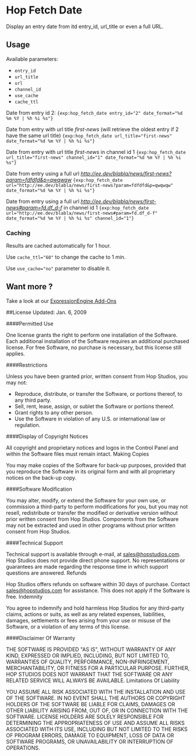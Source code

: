# Hop Fetch Date

Display an entry date from itd entry\_id, url\_title or even a full URL.

## Usage

Available parameters:

- `entry_id`
- `url_title`
- `url`
- `channel_id`
- `use_cache`
- `cache_ttl`


Date from entry id 2:
`{exp:hop_fetch_date entry_id="2" date_format="%d %m %Y | %h %i %s"}`

Date from entry with url title *first-news* (will retrieve the oldest entry if 2 have the same url title)
`{exp:hop_fetch_date url_title="first-news" date_format="%d %m %Y | %h %i %s"}`

Date from entry with url title *first-news* in channel id 1
`{exp:hop_fetch_date url_title="first-news" channel_id="1" date_format="%d %m %Y | %h %i %s"}`

Date from entry using a full url *http://ee.dev/blabla/news/first-news?param=fdfdfd&p=qwqwqw*
`{exp:hop_fetch_date url="http://ee.dev/blabla/news/first-news?param=fdfdfd&p=qwqwqw"  date_format="%d %m %Y | %h %i %s"}`

Date from entry using a full url *http://ee.dev/blabla/news/first-news#param=fd.df_d-f* in channel id 1
`{exp:hop_fetch_date url="http://ee.dev/blabla/news/first-news#param=fd.df_d-f" date_format="%d %m %Y | %h %i %s" channel_id="1"}`


### Caching

Results are cached automatically for 1 hour.

Use `cache_ttl="60"` to change the cache to 1 min.

Use `use_cache="no"` parameter to disable it.


## Want more ?
Take a look at our [ExpressionEngine Add-Ons](http://www.hopstudios.com/software)

##License
Updated: Jan. 6, 2009

####Permitted Use

One license grants the right to perform one installation of the Software. Each additional installation of the Software requires an additional purchased license. For free Software, no purchase is necessary, but this license still applies.

####Restrictions

Unless you have been granted prior, written consent from Hop Studios, you may not:

* Reproduce, distribute, or transfer the Software, or portions thereof, to any third party.
* Sell, rent, lease, assign, or sublet the Software or portions thereof.
* Grant rights to any other person.
* Use the Software in violation of any U.S. or international law or regulation.

####Display of Copyright Notices

All copyright and proprietary notices and logos in the Control Panel and within the Software files must remain intact.
Making Copies

You may make copies of the Software for back-up purposes, provided that you reproduce the Software in its original form and with all proprietary notices on the back-up copy.

####Software Modification

You may alter, modify, or extend the Software for your own use, or commission a third-party to perform modifications for you, but you may not resell, redistribute or transfer the modified or derivative version without prior written consent from Hop Studios. Components from the Software may not be extracted and used in other programs without prior written consent from Hop Studios.

####Technical Support

Technical support is available through e-mail, at sales@hopstudios.com. Hop Studios does not provide direct phone support. No representations or guarantees are made regarding the response time in which support questions are answered.
Refunds

Hop Studios offers refunds on software within 30 days of purchase. Contact sales@hopstudios.com for assistance. This does not apply if the Software is free.
Indemnity

You agree to indemnify and hold harmless Hop Studios for any third-party claims, actions or suits, as well as any related expenses, liabilities, damages, settlements or fees arising from your use or misuse of the Software, or a violation of any terms of this license.

####Disclaimer Of Warranty

THE SOFTWARE IS PROVIDED "AS IS", WITHOUT WARRANTY OF ANY KIND, EXPRESSED OR IMPLIED, INCLUDING, BUT NOT LIMITED TO, WARRANTIES OF QUALITY, PERFORMANCE, NON-INFRINGEMENT, MERCHANTABILITY, OR FITNESS FOR A PARTICULAR PURPOSE. FURTHER, HOP STUDIOS DOES NOT WARRANT THAT THE SOFTWARE OR ANY RELATED SERVICE WILL ALWAYS BE AVAILABLE.
Limitations Of Liability

YOU ASSUME ALL RISK ASSOCIATED WITH THE INSTALLATION AND USE OF THE SOFTWARE. IN NO EVENT SHALL THE AUTHORS OR COPYRIGHT HOLDERS OF THE SOFTWARE BE LIABLE FOR CLAIMS, DAMAGES OR OTHER LIABILITY ARISING FROM, OUT OF, OR IN CONNECTION WITH THE SOFTWARE. LICENSE HOLDERS ARE SOLELY RESPONSIBLE FOR DETERMINING THE APPROPRIATENESS OF USE AND ASSUME ALL RISKS ASSOCIATED WITH ITS USE, INCLUDING BUT NOT LIMITED TO THE RISKS OF PROGRAM ERRORS, DAMAGE TO EQUIPMENT, LOSS OF DATA OR SOFTWARE PROGRAMS, OR UNAVAILABILITY OR INTERRUPTION OF OPERATIONS.

